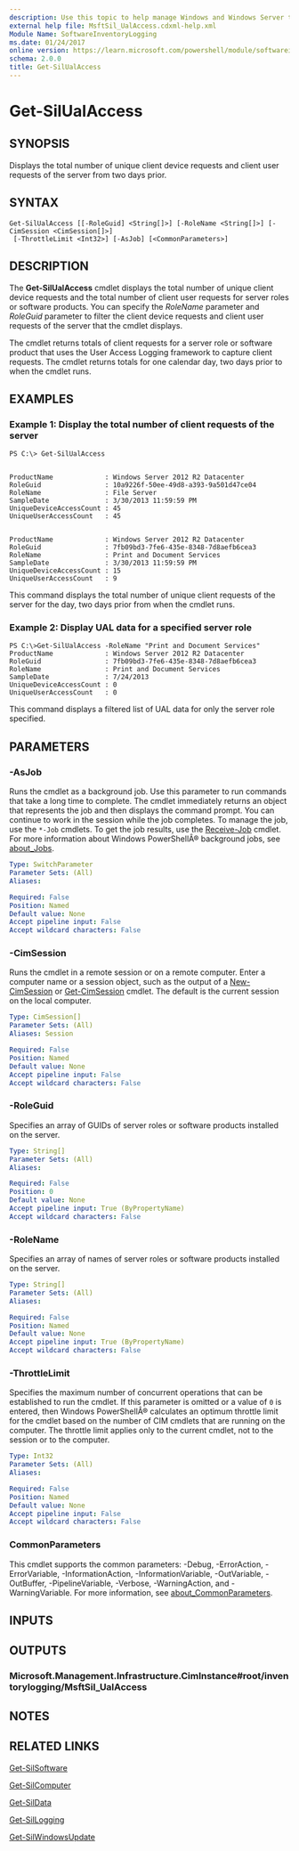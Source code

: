 ```yaml
---
description: Use this topic to help manage Windows and Windows Server technologies with Windows PowerShell.
external help file: MsftSil_UalAccess.cdxml-help.xml
Module Name: SoftwareInventoryLogging
ms.date: 01/24/2017
online version: https://learn.microsoft.com/powershell/module/softwareinventorylogging/get-silualaccess?view=windowsserver2025-ps&wt.mc_id=ps-gethelp
schema: 2.0.0
title: Get-SilUalAccess
---
```


# Get-SilUalAccess

## SYNOPSIS
Displays the total number of unique client device requests and client user requests of the server from two days prior.

## SYNTAX

```
Get-SilUalAccess [[-RoleGuid] <String[]>] [-RoleName <String[]>] [-CimSession <CimSession[]>]
 [-ThrottleLimit <Int32>] [-AsJob] [<CommonParameters>]
```

## DESCRIPTION
The **Get-SilUalAccess** cmdlet displays the total number of unique client device requests and the total number of client user requests for server roles or software products.
You can specify the *RoleName* parameter and *RoleGuid* parameter to filter the client device requests and client user requests of the server that the cmdlet displays.

The cmdlet returns totals of client requests for a server role or software product that uses the User Access Logging framework to capture client requests.
The cmdlet returns totals for one calendar day, two days prior to when the cmdlet runs.

## EXAMPLES

### Example 1: Display the total number of client requests of the server
```
PS C:\> Get-SilUalAccess


ProductName             : Windows Server 2012 R2 Datacenter
RoleGuid                : 10a9226f-50ee-49d8-a393-9a501d47ce04
RoleName                : File Server
SampleDate              : 3/30/2013 11:59:59 PM
UniqueDeviceAccessCount : 45
UniqueUserAccessCount   : 45


ProductName             : Windows Server 2012 R2 Datacenter
RoleGuid                : 7fb09bd3-7fe6-435e-8348-7d8aefb6cea3
RoleName                : Print and Document Services
SampleDate              : 3/30/2013 11:59:59 PM
UniqueDeviceAccessCount : 15
UniqueUserAccessCount   : 9
```

This command displays the total number of unique client requests of the server for the day, two days prior from when the cmdlet runs.

### Example 2: Display UAL data for a specified server role
```
PS C:\>Get-SilUalAccess -RoleName "Print and Document Services"
ProductName             : Windows Server 2012 R2 Datacenter
RoleGuid                : 7fb09bd3-7fe6-435e-8348-7d8aefb6cea3
RoleName                : Print and Document Services
SampleDate              : 7/24/2013
UniqueDeviceAccessCount : 0
UniqueUserAccessCount   : 0
```

This command displays a filtered list of UAL data for only the server role specified.

## PARAMETERS

### -AsJob
Runs the cmdlet as a background job.
Use this parameter to run commands that take a long time to complete.
 The cmdlet immediately returns an object that represents the job and then displays the command prompt.
You can continue to work in the session while the job completes.
To manage the job, use the `*-Job` cmdlets.
To get the job results, use the [Receive-Job](https://go.microsoft.com/fwlink/?LinkID=113372) cmdlet.
 For more information about Windows PowerShellÂ® background jobs, see [about_Jobs](https://go.microsoft.com/fwlink/?LinkID=113251).

```yaml
Type: SwitchParameter
Parameter Sets: (All)
Aliases:

Required: False
Position: Named
Default value: None
Accept pipeline input: False
Accept wildcard characters: False
```

### -CimSession
Runs the cmdlet in a remote session or on a remote computer.
Enter a computer name or a session object, such as the output of a [New-CimSession](https://go.microsoft.com/fwlink/p/?LinkId=227967) or [Get-CimSession](https://go.microsoft.com/fwlink/p/?LinkId=227966) cmdlet.
The default is the current session on the local computer.

```yaml
Type: CimSession[]
Parameter Sets: (All)
Aliases: Session

Required: False
Position: Named
Default value: None
Accept pipeline input: False
Accept wildcard characters: False
```

### -RoleGuid
Specifies an array of GUIDs of server roles or software products installed on the server.

```yaml
Type: String[]
Parameter Sets: (All)
Aliases:

Required: False
Position: 0
Default value: None
Accept pipeline input: True (ByPropertyName)
Accept wildcard characters: False
```

### -RoleName
Specifies an array of names of server roles or software products installed on the server.

```yaml
Type: String[]
Parameter Sets: (All)
Aliases:

Required: False
Position: Named
Default value: None
Accept pipeline input: True (ByPropertyName)
Accept wildcard characters: False
```

### -ThrottleLimit
Specifies the maximum number of concurrent operations that can be established to run the cmdlet.
If this parameter is omitted or a value of `0` is entered, then Windows PowerShellÂ® calculates an optimum throttle limit for the cmdlet based on the number of CIM cmdlets that are running on the computer.
The throttle limit applies only to the current cmdlet, not to the session or to the computer.

```yaml
Type: Int32
Parameter Sets: (All)
Aliases:

Required: False
Position: Named
Default value: None
Accept pipeline input: False
Accept wildcard characters: False
```

### CommonParameters
This cmdlet supports the common parameters: -Debug, -ErrorAction, -ErrorVariable, -InformationAction, -InformationVariable, -OutVariable, -OutBuffer, -PipelineVariable, -Verbose, -WarningAction, and -WarningVariable. For more information, see [about_CommonParameters](https://go.microsoft.com/fwlink/?LinkID=113216).

## INPUTS

## OUTPUTS

### Microsoft.Management.Infrastructure.CimInstance#root/inventorylogging/MsftSil_UalAccess

## NOTES

## RELATED LINKS

[Get-SilSoftware](./Get-SilSoftware.md)

[Get-SilComputer](./Get-SilComputer.md)

[Get-SilData](./Get-SilData.md)

[Get-SilLogging](./Get-SilLogging.md)

[Get-SilWindowsUpdate](./Get-SilWindowsUpdate.md)


